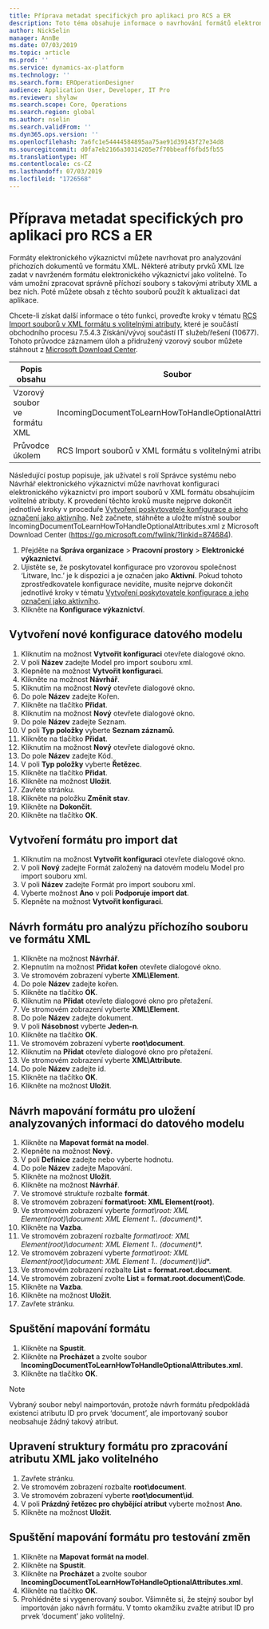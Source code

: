 ```yaml
---
title: Příprava metadat specifických pro aplikaci pro RCS a ER
description: Toto téma obsahuje informace o navrhování formátů elektronického výkaznictví, které určují atributy XML pro analýzu příchozích elektronických dokumentů ve formátu XML.
author: NickSelin
manager: AnnBe
ms.date: 07/03/2019
ms.topic: article
ms.prod: ''
ms.service: dynamics-ax-platform
ms.technology: ''
ms.search.form: EROperationDesigner
audience: Application User, Developer, IT Pro
ms.reviewer: shylaw
ms.search.scope: Core, Operations
ms.search.region: global
ms.author: nselin
ms.search.validFrom: ''
ms.dyn365.ops.version: ''
ms.openlocfilehash: 7a6fc1e54444584895aa75ae91d39143f27e34d8
ms.sourcegitcommit: d0fa7eb2166a30314205e7f70bbeaff6fbd5fb55
ms.translationtype: HT
ms.contentlocale: cs-CZ
ms.lasthandoff: 07/03/2019
ms.locfileid: "1726568"
---
```

# <a name="prepare-application-specific-metadata-for-rcs-and-er"></a>Příprava metadat specifických pro aplikaci pro RCS a ER

Formáty elektronického výkaznictví můžete navrhovat pro analyzování příchozích dokumentů ve formátu XML. Některé atributy prvků XML lze zadat v navrženém formátu elektronického výkaznictví jako volitelné. To vám umožní zpracovat správně příchozí soubory s takovými atributy XML a bez nich. Poté můžete obsah z těchto souborů použít k aktualizaci dat aplikace.

Chcete-li získat další informace o této funkci, proveďte kroky v tématu [RCS Import souborů v XML formátu s volitelnými atributy](tasks/import-files-xml-format-optional-attributes.md), které je součástí obchodního procesu 7.5.4.3 Získání/vývoj součástí IT služeb/řešení (10677). Tohoto průvodce záznamem úloh a přidružený vzorový soubor můžete stáhnout z [Microsoft Download Center](https://go.microsoft.com/fwlink/?linkid=874684).


| Popis obsahu       | Soubor                                                         |
|---------------------------|--------------------------------------------------------------|
| Vzorový soubor ve formátu XML | IncomingDocumentToLearnHowToHandleOptionalAttributes.xml     |
| Průvodce úkolem                | RCS Import souborů v XML formátu s volitelnými atributy.axtr |


Následující postup popisuje, jak uživatel s rolí Správce systému nebo Návrhář elektronického výkaznictví může navrhovat konfiguraci elektronického výkaznictví pro import souborů v XML formátu obsahujícím volitelné atributy. K provedení těchto kroků musíte nejprve dokončit jednotlivé kroky v proceduře [Vytvoření poskytovatele konfigurace a jeho označení jako aktivního](tasks/er-configuration-provider-mark-it-active-2016-11.md). Než začnete, stáhněte a uložte místně soubor IncomingDocumentToLearnHowToHandleOptionalAttributes.xml z Microsoft Download Center (https://go.microsoft.com/fwlink/?linkid=874684).

1. Přejděte na **Správa organizace** > **Pracovní prostory** > **Elektronické výkaznictví**.
2. Ujistěte se, že poskytovatel konfigurace pro vzorovou společnost ‘Litware, Inc.’ je k dispozici a je označen jako **Aktivní**. Pokud tohoto zprostředkovatele konfigurace nevidíte, musíte nejprve dokončit jednotlivé kroky v tématu [Vytvoření poskytovatele konfigurace a jeho označení jako aktivního](tasks/er-configuration-provider-mark-it-active-2016-11.md).
3. Klikněte na **Konfigurace výkaznictví**.

## <a name="create-a-new-data-model-configuration"></a>Vytvoření nové konfigurace datového modelu
1. Kliknutím na možnost **Vytvořit konfiguraci** otevřete dialogové okno.
2. V poli **Název** zadejte Model pro import souboru xml.
3. Klepněte na možnost **Vytvořit konfiguraci**.
4. Klikněte na možnost **Návrhář**.
5. Kliknutím na možnost **Nový** otevřete dialogové okno.
6. Do pole **Název** zadejte Kořen.
7. Klikněte na tlačítko **Přidat**.
8. Kliknutím na možnost **Nový** otevřete dialogové okno.
9. Do pole **Název** zadejte Seznam.
10. V poli **Typ položky** vyberte **Seznam záznamů**.
11. Klikněte na tlačítko **Přidat**.
12. Kliknutím na možnost **Nový** otevřete dialogové okno.
13. Do pole **Název** zadejte Kód.
14. V poli **Typ položky** vyberte **Řetězec**.
15. Klikněte na tlačítko **Přidat**.
16. Klikněte na možnost **Uložit**.
17. Zavřete stránku.
18. Klikněte na položku **Změnit stav**.
19. Klikněte na **Dokončit**.
20. Klikněte na tlačítko **OK**.

## <a name="create-a-format-for-data-import"></a>Vytvoření formátu pro import dat
1. Kliknutím na možnost **Vytvořit konfiguraci** otevřete dialogové okno.
2. V poli **Nový** zadejte Formát založený na datovém modelu Model pro import souboru xml.
3. V poli **Název** zadejte Formát pro import souboru xml. 
4. Vyberte možnost **Ano** v poli **Podporuje import dat**.
5. Klepněte na možnost **Vytvořit konfiguraci**.

## <a name="design-a-format-to-parse-incoming-file-in-xml-format"></a>Návrh formátu pro analýzu příchozího souboru ve formátu XML
1. Klikněte na možnost **Návrhář**.
2. Klepnutím na možnost **Přidat kořen** otevřete dialogové okno.
3. Ve stromovém zobrazení vyberte **XML\Element**.
4. Do pole **Název** zadejte kořen.
5. Klikněte na tlačítko **OK**.
6. Kliknutím na **Přidat** otevřete dialogové okno pro přetažení.
7. Ve stromovém zobrazení vyberte **XML\Element**.
8. Do pole **Název** zadejte dokument.
9. V poli **Násobnost** vyberte **Jeden-n**.
10. Klikněte na tlačítko **OK**.
11. Ve stromovém zobrazení vyberte **root\document**.
12. Kliknutím na **Přidat** otevřete dialogové okno pro přetažení.
13. Ve stromovém zobrazení vyberte **XML\Attribute**.
14. Do pole **Název** zadejte id.
15. Klikněte na tlačítko **OK**.
16. Klikněte na možnost **Uložit**.

## <a name="design-a-format-mapping-to-save-parsed-information-to-data-model"></a>Návrh mapování formátu pro uložení analyzovaných informací do datového modelu
1.  Klikněte na **Mapovat formát na model**.
2.  Klepněte na možnost **Nový**.
3.  V poli **Definice** zadejte nebo vyberte hodnotu.
4.  Do pole **Název** zadejte Mapování.
5.  Klikněte na možnost **Uložit**.
6.  Klikněte na možnost **Návrhář**.
7.  Ve stromové struktuře rozbalte **formát**.
8.  Ve stromovém zobrazení **format\root: XML Element(root)**.
9.  Ve stromovém zobrazení vyberte **format\root: XML Element(root)\document: XML Element 1..* (document)**.
10. Klikněte na **Vazba**.
11. Ve stromovém zobrazení rozbalte **format\root: XML Element(root)\document: XML Element 1..* (document)**.
12. Ve stromovém zobrazení vyberte **format\root: XML Element(root)\document: XML Element 1..* (document)\id**.
13. Ve stromovém zobrazení rozbalte **List = format.root.document**.
14. Ve stromovém zobrazení zvolte **List = format.root.document\Code**.
15. Klikněte na **Vazba**.
16. Klikněte na možnost **Uložit**.
17. Zavřete stránku.

## <a name="run-format-mapping"></a>Spuštění mapování formátu
1. Klikněte na **Spustit**.
2. Klikněte na **Procházet** a zvolte soubor **IncomingDocumentToLearnHowToHandleOptionalAttributes.xml**.
3. Klikněte na tlačítko **OK**.

> [!NOTE]
> Vybraný soubor nebyl naimportován, protože návrh formátu předpokládá existenci atributu ID pro prvek ‘document’, ale importovaný soubor neobsahuje žádný takový atribut.

## <a name="modify-format-structure-to-handle-xml-attribute-as-optional"></a>Upravení struktury formátu pro zpracování atributu XML jako volitelného
1. Zavřete stránku.
2. Ve stromovém zobrazení rozbalte **root\document**.
3. Ve stromovém zobrazení vyberte **root\document\id**.
4. V poli **Prázdný řetězec pro chybějící atribut** vyberte možnost **Ano**.
5. Klikněte na možnost **Uložit**.

## <a name="run-format-mapping-to-test-changes"></a>Spuštění mapování formátu pro testování změn
1. Klikněte na **Mapovat formát na model**.
2. Klikněte na **Spustit**.
3. Klikněte na **Procházet** a zvolte soubor **IncomingDocumentToLearnHowToHandleOptionalAttributes.xml**.
4. Klikněte na tlačítko **OK**.
5. Prohlédněte si vygenerovaný soubor. Všimněte si, že stejný soubor byl importován jako návrh formátu. V tomto okamžiku zvažte atribut ID pro prvek ‘document’ jako volitelný.
